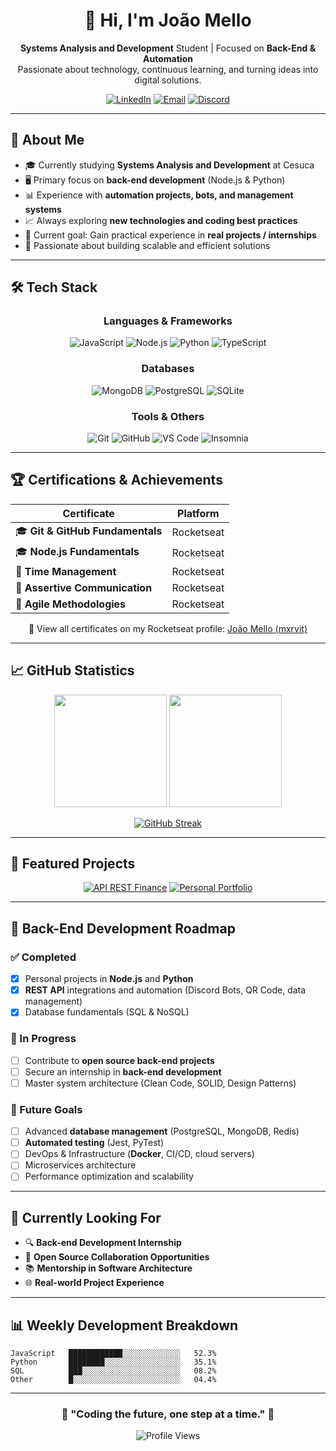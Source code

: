 <!-- Banner / Greeting -->

<h1 align="center">👋 Hi, I'm João Mello</h1>
<p align="center">
  <b>Systems Analysis and Development</b> Student | Focused on <b>Back-End & Automation</b><br>
  Passionate about technology, continuous learning, and turning ideas into digital solutions.
</p>

<div align="center">
  
[![LinkedIn](https://img.shields.io/badge/LinkedIn-0077b5?style=for-the-badge&logo=linkedin&logoColor=white)](https://www.linkedin.com/in/mellodev-)
[![Email](https://img.shields.io/badge/Email-D14836?style=for-the-badge&logo=gmail&logoColor=white)](mailto:joaovdmello@gmail.com)
[![Discord](https://img.shields.io/badge/Discord-5865F2?style=for-the-badge&logo=discord&logoColor=white)](https://discordapp.com/users/mefrog)

</div>

---

## 🚀 About Me

- 🎓 Currently studying **Systems Analysis and Development** at Cesuca
- 🖥️ Primary focus on **back-end development** (Node.js & Python)
- 📊 Experience with **automation projects, bots, and management systems**
- 📈 Always exploring **new technologies and coding best practices**
- 🎯 Current goal: Gain practical experience in **real projects / internships**
- 🌱 Passionate about building scalable and efficient solutions

---

## 🛠️ Tech Stack

<div align="center">

### Languages & Frameworks
![JavaScript](https://img.shields.io/badge/JavaScript-F7DF1E?style=for-the-badge&logo=javascript&logoColor=black)
![Node.js](https://img.shields.io/badge/Node.js-339933?style=for-the-badge&logo=node.js&logoColor=white)
![Python](https://img.shields.io/badge/Python-3776AB?style=for-the-badge&logo=python&logoColor=white)
![TypeScript](https://img.shields.io/badge/TypeScript-007ACC?style=for-the-badge&logo=typescript&logoColor=white)

### Databases
![MongoDB](https://img.shields.io/badge/MongoDB-47A248?style=for-the-badge&logo=mongodb&logoColor=white)
![PostgreSQL](https://img.shields.io/badge/PostgreSQL-336791?style=for-the-badge&logo=postgresql&logoColor=white)
![SQLite](https://img.shields.io/badge/SQLite-003B57?style=for-the-badge&logo=sqlite&logoColor=white)

### Tools & Others
![Git](https://img.shields.io/badge/Git-F05033?style=for-the-badge&logo=git&logoColor=white)
![GitHub](https://img.shields.io/badge/GitHub-181717?style=for-the-badge&logo=github&logoColor=white)
![VS Code](https://img.shields.io/badge/VS%20Code-0078d7?style=for-the-badge&logo=visual-studio-code&logoColor=white)
![Insomnia](https://img.shields.io/badge/Insomnia-4000BF?style=for-the-badge&logo=insomnia&logoColor=white)

</div>

---

## 🏆 Certifications & Achievements

<div align="center">

| Certificate | Platform |
|-------------|----------|
| 🎓 **Git & GitHub Fundamentals** | Rocketseat |
| 🎓 **Node.js Fundamentals** | Rocketseat |
| 📘 **Time Management** | Rocketseat |
| 📘 **Assertive Communication** | Rocketseat |
| 📘 **Agile Methodologies** | Rocketseat |

🔗 View all certificates on my Rocketseat profile: [João Mello (mxrvit)](https://app.rocketseat.com.br/me/mxrvit)

</div>

---

## 📈 GitHub Statistics

<div align="center">

<img height="180em" src="https://github-readme-stats.vercel.app/api?username=melloxyz&show_icons=true&theme=tokyonight&include_all_commits=true&count_private=true"/>
<img height="180em" src="https://github-readme-stats.vercel.app/api/top-langs/?username=melloxyz&layout=compact&langs_count=7&theme=tokyonight"/>

</div>

<div align="center">
  
[![GitHub Streak](https://streak-stats.demolab.com?user=melloxyz&theme=tokyonight&hide_border=false)](https://git.io/streak-stats)

</div>

---

## 🚀 Featured Projects

<div align="center">

[![API REST Finance](https://github-readme-stats.vercel.app/api/pin/?username=melloxyz&repo=api-rest-finance&theme=tokyonight)](https://github.com/melloxyz/api-rest-finance)
[![Personal Portfolio](https://github-readme-stats.vercel.app/api/pin/?username=melloxyz&repo=personal-portfolio&theme=tokyonight)](https://github.com/melloxyz/personal-portfolio)

</div>

---

## 🎯 Back-End Development Roadmap

### ✅ Completed
- [x] Personal projects in **Node.js** and **Python**
- [x] **REST API** integrations and automation (Discord Bots, QR Code, data management)
- [x] Database fundamentals (SQL & NoSQL)

### 🎯 In Progress
- [ ] Contribute to **open source back-end projects**
- [ ] Secure an internship in **back-end development**
- [ ] Master system architecture (Clean Code, SOLID, Design Patterns)

### 🔮 Future Goals
- [ ] Advanced **database management** (PostgreSQL, MongoDB, Redis)
- [ ] **Automated testing** (Jest, PyTest)
- [ ] DevOps & Infrastructure (**Docker**, CI/CD, cloud servers)
- [ ] Microservices architecture
- [ ] Performance optimization and scalability

---

## 💼 Currently Looking For

- 🔍 **Back-end Development Internship**
- 🤝 **Open Source Collaboration Opportunities**
- 📚 **Mentorship in Software Architecture**
- 🌐 **Real-world Project Experience**

---

## 📊 Weekly Development Breakdown

```text
JavaScript   ████████████░░░░░░░░░░░░░   52.3%
Python       ████████░░░░░░░░░░░░░░░░░   35.1%
SQL          ███░░░░░░░░░░░░░░░░░░░░░░   08.2%
Other        █░░░░░░░░░░░░░░░░░░░░░░░░   04.4%
```

---

<div align="center">

### 🌟 "Coding the future, one step at a time." 🌟

![Profile Views](https://komarev.com/ghpvc/?username=melloxyz&color=blueviolet&style=flat-square&label=Profile+Views)

</div>
